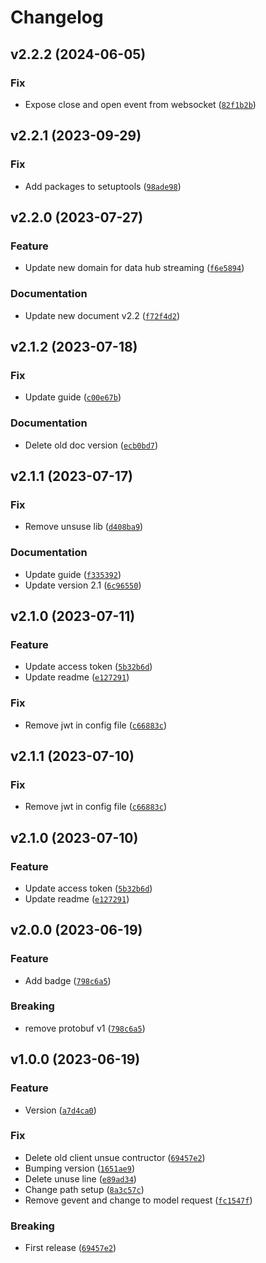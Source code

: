# Changelog

<!--next-version-placeholder-->

## v2.2.2 (2024-06-05)

### Fix

* Expose close and open event from websocket ([`82f1b2b`](https://github.com/SSI-Securities-Corporation/python-fcdata/commit/82f1b2b4ed9638148164cf36b225950d3776759d))

## v2.2.1 (2023-09-29)

### Fix

* Add packages to setuptools ([`98ade98`](https://github.com/SSI-Securities-Corporation/python-fcdata/commit/98ade98154807eee300e4b0b6a22b13abdcb3747))

## v2.2.0 (2023-07-27)

### Feature

* Update new domain for data hub streaming ([`f6e5894`](https://github.com/SSI-Securities-Corporation/python-fcdata/commit/f6e589418461dedc5f9aace7c6bfaf1654ae5df2))

### Documentation

* Update new document v2.2 ([`f72f4d2`](https://github.com/SSI-Securities-Corporation/python-fcdata/commit/f72f4d29f3b752789667213d05ad93a975cc2b98))

## v2.1.2 (2023-07-18)

### Fix

* Update guide ([`c00e67b`](https://github.com/SSI-Securities-Corporation/python-fcdata/commit/c00e67b27e6aa7d90d7b65043cbca117dce592b8))

### Documentation

* Delete old doc version ([`ecb0bd7`](https://github.com/SSI-Securities-Corporation/python-fcdata/commit/ecb0bd79b815f149847cc0d71cce3a4556729367))

## v2.1.1 (2023-07-17)

### Fix

* Remove unsuse lib ([`d408ba9`](https://github.com/SSI-Securities-Corporation/python-fcdata/commit/d408ba905e7971b5b4a41d36d1b6a0d5c7b80010))

### Documentation

* Update guide ([`f335392`](https://github.com/SSI-Securities-Corporation/python-fcdata/commit/f335392b873e22e5cf810b71eb2de686ea838004))
* Update version 2.1 ([`6c96550`](https://github.com/SSI-Securities-Corporation/python-fcdata/commit/6c9655094294fe5c1c9a3d57c8c048031f60133d))

## v2.1.0 (2023-07-11)

### Feature

* Update access token ([`5b32b6d`](https://github.com/SSI-Securities-Corporation/python-fcdata/commit/5b32b6ddbe79ed0df2948e8f36b6d3f933e27466))
* Update readme ([`e127291`](https://github.com/SSI-Securities-Corporation/python-fcdata/commit/e1272915222a1502b2464f632c7d9ac43083135a))

### Fix

* Remove jwt in config file ([`c66883c`](https://github.com/SSI-Securities-Corporation/python-fcdata/commit/c66883cef9d55c0a2a0474c04dda409ace3c61c2))

## v2.1.1 (2023-07-10)

### Fix

* Remove jwt in config file ([`c66883c`](https://github.com/SSI-Securities-Corporation/python-fcdata/commit/c66883cef9d55c0a2a0474c04dda409ace3c61c2))

## v2.1.0 (2023-07-10)

### Feature

* Update access token ([`5b32b6d`](https://github.com/SSI-Securities-Corporation/python-fcdata/commit/5b32b6ddbe79ed0df2948e8f36b6d3f933e27466))
* Update readme ([`e127291`](https://github.com/SSI-Securities-Corporation/python-fcdata/commit/e1272915222a1502b2464f632c7d9ac43083135a))

## v2.0.0 (2023-06-19)

### Feature

* Add badge ([`798c6a5`](https://github.com/SSI-Securities-Corporation/python-fcdata/commit/798c6a517db0cf3073eced5857a4276030ba8c6f))

### Breaking

* remove protobuf v1 ([`798c6a5`](https://github.com/SSI-Securities-Corporation/python-fcdata/commit/798c6a517db0cf3073eced5857a4276030ba8c6f))

## v1.0.0 (2023-06-19)

### Feature

* Version ([`a7d4ca0`](https://github.com/SSI-Securities-Corporation/python-fcdata/commit/a7d4ca0cb23b71d21267e026593494138f5bcba1))

### Fix

* Delete old client unsue contructor ([`69457e2`](https://github.com/SSI-Securities-Corporation/python-fcdata/commit/69457e2a798e427a701de4178b9f2fff86119f12))
* Bumping version ([`1651ae9`](https://github.com/SSI-Securities-Corporation/python-fcdata/commit/1651ae9541d3d5e1924a81b08f8839bbad5bacd9))
* Delete unuse line ([`e89ad34`](https://github.com/SSI-Securities-Corporation/python-fcdata/commit/e89ad345bb9e44c106eb8fcaa20d2f12e88b1234))
* Change path setup ([`8a3c57c`](https://github.com/SSI-Securities-Corporation/python-fcdata/commit/8a3c57c1ef019e376052650e1e936395e179a9a9))
* Remove gevent and change to model request ([`fc1547f`](https://github.com/SSI-Securities-Corporation/python-fcdata/commit/fc1547f60b4ed6b7845079c0bd929dcfdf9ca79d))

### Breaking

* First release ([`69457e2`](https://github.com/SSI-Securities-Corporation/python-fcdata/commit/69457e2a798e427a701de4178b9f2fff86119f12))
